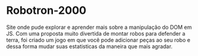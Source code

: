 # Robotron-2000
Site onde pude explorar e aprender mais sobre a manipulação do DOM em JS. Com uma proposta muito divertida de montar robos para defender a terra, foi criado um jogo em que você pode adicionar peças ao seu robo e dessa forma mudar suas estatisticas da maneira que mais agradar.
